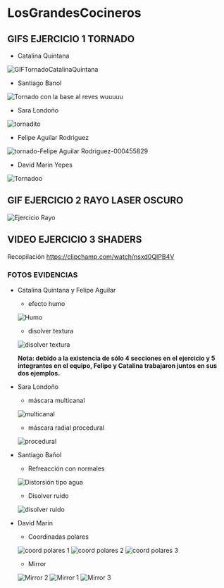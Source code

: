 # LosGrandesCocineros

## GIFS EJERCICIO 1 TORNADO
- Catalina Quintana
  
![GIFTornadoCatalinaQuintana](https://github.com/Artbycat/LosGrandesCocineros/assets/64057988/6c860f34-ccfd-4c05-bdbe-b8c09b3b08bb)

- Santiago Banol
  
![Tornado con la base al reves wuuuuu](tornadogifSBR.gif)

- Sara Londoño

![tornadito](https://github.com/Artbycat/LosGrandesCocineros/assets/93046247/65363f92-bcf0-4ff5-b5b4-ddfec2d6c058)

- Felipe Aguilar Rodriguez

![tornado-Felipe Aguilar Rodriguez-000455829](https://github.com/Artbycat/LosGrandesCocineros/assets/81448632/427662c2-e898-47aa-b917-e03427705dfc)

- David Marin Yepes
  
![Tornadoo](https://github.com/Artbycat/LosGrandesCocineros/assets/93098655/c3edf4cc-0c00-4618-ac08-c187744cf553)

## GIF EJERCICIO 2 RAYO LASER OSCURO

![Ejercicio Rayo](https://github.com/Artbycat/LosGrandesCocineros/assets/93098655/ed54c72f-1037-48a1-9d57-6fe8fc0a2b30)

## VIDEO EJERCICIO 3 SHADERS

Recopilación https://clipchamp.com/watch/nsxd0QIPB4V

### FOTOS EVIDENCIAS
- Catalina Quintana y Felipe Aguilar

  - efecto humo
    
  ![Humo](https://github.com/Artbycat/LosGrandesCocineros/assets/64057988/07b51819-610c-4f7e-a349-23305a1d9777)

  - disolver textura
    
  ![disolver textura](https://github.com/Artbycat/LosGrandesCocineros/assets/64057988/65729b2c-4f1b-4e7e-a2bb-c032eec76555)

  **Nota: debido a la existencia de sólo 4 secciones en el ejercicio y 5 integrantes en el equipo, Felipe y Catalina trabajaron juntos en sus dos ejemplos.**

- Sara Londoño
  - máscara multicanal
    
  ![multicanal](https://github.com/Artbycat/LosGrandesCocineros/assets/64057988/c8e78e83-4418-442e-8a39-690aaffa31fb)

  - máscara radial procedural
  
  ![procedural](https://github.com/Artbycat/LosGrandesCocineros/assets/64057988/051e93e9-3f07-4113-83d2-7cdaeb1e48ec)

- Santiago Bañol

  - Refreacción con normales

  ![Distorsión tipo agua](https://github.com/Artbycat/LosGrandesCocineros/assets/64057988/bc7feb73-af8c-4766-be2d-6fd9b2c41672)

  - Disolver ruido

  ![disolver ruido](https://github.com/Artbycat/LosGrandesCocineros/assets/64057988/7ef42636-0452-4f01-ba65-3d540325f4fd)

- David Marin

  - Coordinadas polares
  
  ![coord polares 1](https://github.com/Artbycat/LosGrandesCocineros/assets/64057988/2999f46c-8edb-4253-9c53-258c432ecffb)
  ![coord polares 2](https://github.com/Artbycat/LosGrandesCocineros/assets/64057988/183f3dfe-4366-47c2-8059-dda0115912d9)
  ![coord polares 3](https://github.com/Artbycat/LosGrandesCocineros/assets/64057988/1046d16f-48f4-45c4-9c0c-80f54472de98)

  - Mirror
 
  ![Mirror 2](https://github.com/Artbycat/LosGrandesCocineros/assets/64057988/c872a7de-62df-40b3-8b51-394ac8a78847)
  ![Mirror 1](https://github.com/Artbycat/LosGrandesCocineros/assets/64057988/8c154941-9cdc-4037-9cab-c77becfb1043)
  ![Mirror 3](https://github.com/Artbycat/LosGrandesCocineros/assets/64057988/d9f2c8fa-9c59-4362-8f2d-5e4cb5a01d26)
